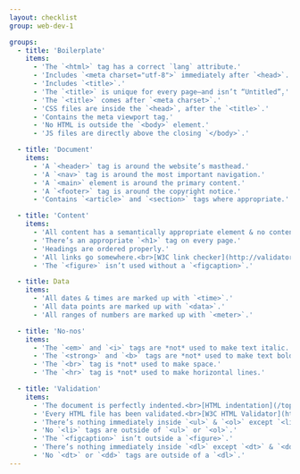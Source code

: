 ```yaml
---
layout: checklist
group: web-dev-1

groups:
  - title: 'Boilerplate'
    items:
      - 'The `<html>` tag has a correct `lang` attribute.'
      - 'Includes `<meta charset="utf-8">` immediately after `<head>`.'
      - 'Includes `<title>`.'
      - 'The `<title>` is unique for every page—and isn’t “Untitled”̦.'
      - 'The `<title>` comes after `<meta charset>`.'
      - 'CSS files are inside the `<head>`, after the `<title>`.'
      - 'Contains the meta viewport tag.'
      - 'No HTML is outside the `<body>` element.'
      - 'JS files are directly above the closing `</body>`.'

  - title: 'Document'
    items:
      - 'A `<header>` tag is around the website’s masthead.'
      - 'A `<nav>` tag is around the most important navigation.'
      - 'A `<main>` element is around the primary content.'
      - 'A `<footer>` tag is around the copyright notice.'
      - 'Contains `<article>` and `<section>` tags where appropriate.'

  - title: 'Content'
    items:
      - 'All content has a semantically appropriate element & no content is outside of an element.'
      - 'There’s an appropriate `<h1>` tag on every page.'
      - 'Headings are ordered properly.'
      - 'All links go somewhere.<br>[W3C link checker](http://validator.w3.org/checklink)'
      - 'The `<figure>` isn’t used without a `<figcaption>`.'

  - title: Data
    items:
      - 'All dates & times are marked up with `<time>`.'
      - 'All data points are marked up with `<data>`.'
      - 'All ranges of numbers are marked up with `<meter>`.'

  - title: 'No-nos'
    items:
      - 'The `<em>` and `<i>` tags are *not* used to make text italic.'
      - 'The `<strong>` and `<b>` tags are *not* used to make text bold.'
      - 'The `<br>` tag is *not* used to make space.'
      - 'The `<hr>` tag is *not* used to make horizontal lines.'

  - title: 'Validation'
    items:
      - 'The document is perfectly indented.<br>[HTML indentation](/topics/html-indentation/)'
      - 'Every HTML file has been validated.<br>[W3C HTML Validator](http://validator.w3.org/)'
      - 'There’s nothing immediately inside `<ul>` & `<ol>` except `<li>` elements.'
      - 'No `<li>` tags are outside of `<ul>` or `<ol>`.'
      - 'The `<figcaption>` isn’t outside a `<figure>`.'
      - 'There’s nothing immediately inside `<dl>` except `<dt>` & `<dd>` elements.'
      - 'No `<dt>` or `<dd>` tags are outside of a `<dl>`.'
---
```

